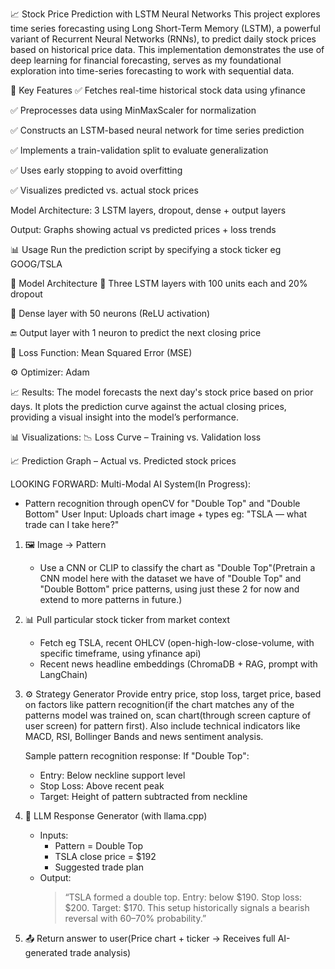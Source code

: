 📈 Stock Price Prediction with LSTM Neural Networks
This project explores time series forecasting using Long Short-Term Memory (LSTM), a powerful variant of Recurrent Neural Networks (RNNs), to predict daily stock prices based on historical price data. 
This implementation demonstrates the use of deep learning for financial forecasting, serves as my foundational exploration into time-series forecasting to work with sequential data.

🚀 Key Features
✅ Fetches real-time historical stock data using yfinance

✅ Preprocesses data using MinMaxScaler for normalization

✅ Constructs an LSTM-based neural network for time series prediction

✅ Implements a train-validation split to evaluate generalization

✅ Uses early stopping to avoid overfitting

✅ Visualizes predicted vs. actual stock prices

Model Architecture: 3 LSTM layers, dropout, dense + output layers

Output: Graphs showing actual vs predicted prices + loss trends

📊 Usage
Run the prediction script by specifying a stock ticker eg GOOG/TSLA

🧠 Model Architecture
🔁 Three LSTM layers with 100 units each and 20% dropout

🔸 Dense layer with 50 neurons (ReLU activation)

🔚 Output layer with 1 neuron to predict the next closing price

🧮 Loss Function: Mean Squared Error (MSE)

⚙️ Optimizer: Adam

📈 Results:
The model forecasts the next day's stock price based on prior days. It plots the prediction curve against the actual closing prices, providing a visual insight into the model’s performance.

📊 Visualizations:
📉 Loss Curve – Training vs. Validation loss

📈 Prediction Graph – Actual vs. Predicted stock prices


LOOKING FORWARD:
Multi-Modal AI System(In Progress):
* Pattern recognition through openCV for "Double Top" and "Double Bottom"
User Input: Uploads chart image + types eg: "TSLA — what trade can I take here?"

1. 🖼️ Image → Pattern
   - Use a CNN or CLIP to classify the chart as "Double Top"(Pretrain a CNN model here with the dataset we have of "Double Top" and "Double Bottom" price patterns, using just these 2 for now and extend to more patterns in future.)

2. 📊 Pull particular stock ticker from market context
   - Fetch eg TSLA, recent OHLCV (open-high-low-close-volume, with specific timeframe, using yfinance api)
   - Recent news headline embeddings (ChromaDB + RAG, prompt with LangChain)

3. ⚙️ Strategy Generator
   Provide entry price, stop loss, target price, based on factors like pattern recognition(if the chart matches any of the patterns model was trained on, scan chart(through screen capture of user screen) for pattern first).
   Also include technical indicators like MACD, RSI, Bollinger Bands and news sentiment analysis.

   Sample pattern recognition response:
   If "Double Top":
   - Entry: Below neckline support level
   - Stop Loss: Above recent peak
   - Target: Height of pattern subtracted from neckline

4. 🧠 LLM Response Generator (with llama.cpp)
   - Inputs:
     - Pattern = Double Top
     - TSLA close price = $192
     - Suggested trade plan
   - Output:
     > “TSLA formed a double top. Entry: below $190. Stop loss: $200. Target: $170. This setup historically signals a bearish reversal with 60–70% probability.”

5. 📤 Return answer to user(Price chart + ticker → Receives full AI-generated trade analysis)
